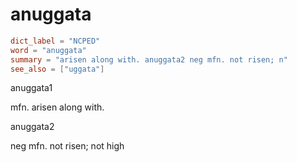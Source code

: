 # anuggata

``` toml
dict_label = "NCPED"
word = "anuggata"
summary = "arisen along with. anuggata2 neg mfn. not risen; n"
see_also = ["uggata"]
```

anuggata1

mfn. arisen along with.

anuggata2

neg mfn. not risen; not high

